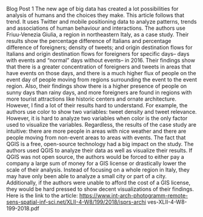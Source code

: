 Blog Post 1
The new age of big data has created a lot possibilities for analysis of humans and the choices they make. This article follows that trend. It uses Twitter and mobile positioning data to analyze patterns, trends and associations of human behaviour and interactions. The authors use Friuu-Venezia Giulia, a region in northeastern Italy, as a case study. Their results show the percentage difference of Italians and percentage difference of foreigners; density of tweets; and origin destination flows for Italians and origin destination flows for foreigners for specific days– days with events and “normal” days without events– in 2016. Their findings show that there is a greater concentration of foreigners and tweets in areas that have events on those days, and there is a much higher flux of people on the event day of people moving from regions surrounding the event to the event region. Also, their findings show there is a higher presence of people on sunny days than rainy days, and more foreigners are found in regions with more tourist attractions like historic centers and ornate architecture. However, I find a lot of their results hard to understand. For example, the authors use color to show two variables: tweet density and tweet relevance. However, it is hard to analyze two variables when color is the only factor used to visualize the variables. Regardless, the results of the case study are intuitive: there are more people in areas with nice weather and there are people moving from non-event areas to areas with events.
The fact that QGIS is a free, open-source technology had a big impact on the study. The authors used QGIS to analyze their data as well as visualize their results. If QGIS was not open source, the authors would be forced to either pay a company a large sum of money for a GIS license or drastically lower the scale of their analysis. Instead of focusing on a whole region in Italy, they may have only been able to analyze a small city or part of a city. Additionally, if the authors were unable to afford the cost of a GIS license, they would be hard pressed to show decent visualizations of their findings.
Here is the link to the article:
https://www.int-arch-photogramm-remote-sens-spatial-inf-sci.net/XLII-4-W8/199/2018/isprs-archi ves-XLII-4-W8-199-2018.pdf
